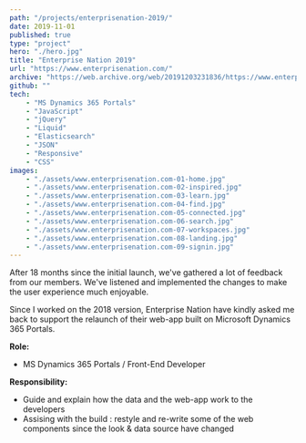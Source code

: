 ```yaml
---
path: "/projects/enterprisenation-2019/"
date: 2019-11-01
published: true
type: "project"
hero: "./hero.jpg"
title: "Enterprise Nation 2019"
url: "https://www.enterprisenation.com/"
archive: "https://web.archive.org/web/20191203231836/https://www.enterprisenation.com/"
github: ""
tech:
    - "MS Dynamics 365 Portals"
    - "JavaScript"
    - "jQuery"
    - "Liquid"
    - "Elasticsearch"
    - "JSON"
    - "Responsive"
    - "CSS"
images: 
    - "./assets/www.enterprisenation.com-01-home.jpg"
    - "./assets/www.enterprisenation.com-02-inspired.jpg"
    - "./assets/www.enterprisenation.com-03-learn.jpg"
    - "./assets/www.enterprisenation.com-04-find.jpg"
    - "./assets/www.enterprisenation.com-05-connected.jpg"
    - "./assets/www.enterprisenation.com-06-search.jpg"
    - "./assets/www.enterprisenation.com-07-workspaces.jpg"
    - "./assets/www.enterprisenation.com-08-landing.jpg"
    - "./assets/www.enterprisenation.com-09-signin.jpg"
---
```


After 18 months since the initial launch, we've gathered a lot of feedback from our members. We've listened and implemented the changes to make the user experience much enjoyable.

Since I worked on the 2018 version, Enterprise Nation have kindly asked me back to support the relaunch of their web-app built on Microsoft Dynamics 365 Portals.

**Role:**
- MS Dynamics 365 Portals / Front-End Developer

**Responsibility:**
- Guide and explain how the data and the web-app work to the developers
- Assising with the build : restyle and re-write some of the web components since the look & data source have changed